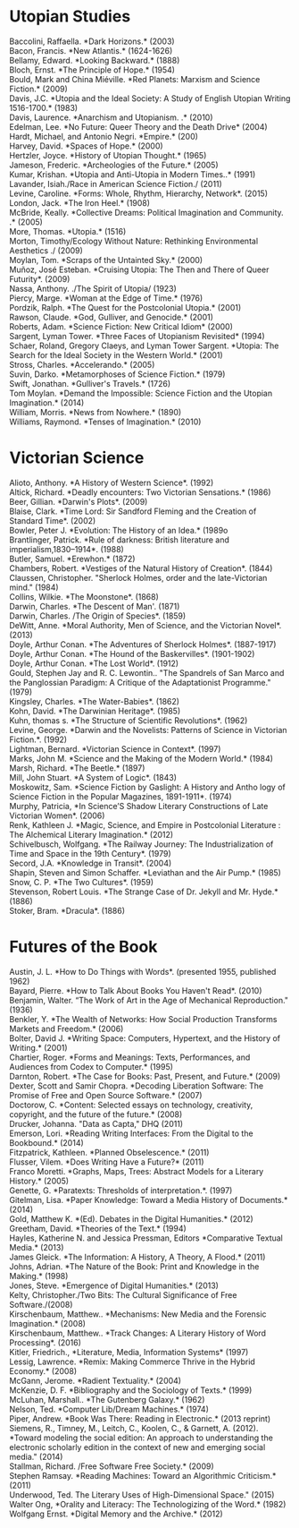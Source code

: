 # Utopian Studies

<p class="verse">
Baccolini, Raffaella. *Dark Horizons.* (2003)<br  />
Bacon, Francis. *New Atlantis.* (1624-1626)<br  />
Bellamy, Edward. *Looking Backward.* (1888)<br  />
Bloch, Ernst. *The Principle of Hope.* (1954)<br  />
Bould, Mark and China Miéville. *Red Planets: Marxism and Science Fiction.* (2009)<br  />
Davis, J.C. *Utopia and the Ideal Society: A Study of English Utopian Writing 1516-1700.* (1983)<br  />
Davis, Laurence. *Anarchism and Utopianism. .* (2010)<br  />
Edelman, Lee. *No Future: Queer Theory and the Death Drive* (2004)<br  />
Hardt, Michael, and Antonio Negri. *Empire.* (200)<br  />
Harvey, David. *Spaces of Hope.* (2000)<br  />
Hertzler, Joyce. *History of Utopian Thought.* (1965)<br  />
Jameson, Frederic. *Archeologies of the Future.* (2005)<br  />
Kumar, Krishan. *Utopia and Anti-Utopia in Modern Times..* (1991)<br  />
Lavander, Isiah./Race in American Science Fiction./ (2011)<br  />
Levine, Caroline. *Forms: Whole, Rhythm, Hierarchy, Network*. (2015)<br  />
London, Jack. *The Iron Heel.* (1908)<br  />
McBride, Keally. *Collective Dreams: Political Imagination and Community. .* (2005)<br  />
More, Thomas. *Utopia.* (1516)<br  />
Morton, Timothy/Ecology Without Nature: Rethinking Environmental Aesthetics ./ (2009)<br  />
Moylan, Tom. *Scraps of the Untainted Sky.* (2000)<br  />
Muñoz, José Esteban. *Cruising Utopia: The Then and There of Queer Futurity*. (2009)<br  />
Nassa, Anthony. ./The Spirit of Utopia/ (1923)<br  />
Piercy, Marge. *Woman at the Edge of Time.* (1976)<br  />
Pordzik, Ralph. *The Quest for the Postcolonial Utopia.* (2001)<br  />
Rawson, Claude. *God, Gulliver, and Genocide.* (2001)<br  />
Roberts, Adam. *Science Fiction: New Critical Idiom* (2000)<br  />
Sargent, Lyman Tower. *Three Faces of Utopianism Revisited* (1994)<br  />
Schaer, Roland, Gregory Claeys, and Lyman Tower Sargent. *Utopia: The Search for the Ideal Society in the Western World.*  (2001)<br  />
Stross, Charles. *Accelerando.* (2005)<br  />
Suvin, Darko. *Metamorphoses of Science Fiction.* (1979)<br  />
Swift, Jonathan. *Gulliver's Travels.* (1726)<br  />
Tom Moylan. *Demand the Impossible: Science Fiction and the Utopian Imagination.* (2014)<br  />
William, Morris. *News from Nowhere.* (1890)<br  />
Williams, Raymond. *Tenses of Imagination.* (2010)<br  />
</p>

# Victorian Science

<p class="verse">
Alioto, Anthony. *A History of Western Science*. (1992)<br  />
Altick, Richard. *Deadly encounters: Two Victorian Sensations.* (1986)<br  />
Beer, Gillian. *Darwin's Plots*. (2009)<br  />
Blaise, Clark. *Time Lord: Sir Sandford Fleming and the Creation of Standard Time*. (2002)<br  />
Bowler, Peter J. *Evolution: The History of an Idea.* (1989o<br  />
Brantlinger, Patrick. *Rule of darkness: British literature and imperialism,1830–1914*. (1988)<br  />
Butler, Samuel. *Erewhon.* (1872)<br  />
Chambers, Robert. *Vestiges of the Natural History of Creation*. (1844)<br  />
Claussen, Christopher. "Sherlock Holmes, order and the late-Victorian mind." (1984)<br  />
Collins, Wilkie. *The Moonstone*. (1868)<br  />
Darwin, Charles. *The Descent of Man'. (1871)<br  />
Darwin, Charles. /The Origin of Species*. (1859)<br  />
DeWitt, Anne. *Moral Authority, Men of Science, and the Victorian Novel*. (2013)<br  />
Doyle, Arthur Conan. *The Adventures of Sherlock Holmes*. (1887-1917)<br  />
Doyle, Arthur Conan. *The Hound of the Baskervilles*. (1901-1902)<br  />
Doyle, Arthur Conan. *The Lost World*. (1912)<br  />
Gould, Stephen Jay and R. C. Lewontin.. "The Spandrels of San Marco and the Panglossian Paradigm: A Critique of the Adaptationist Programme." (1979)<br  />
Kingsley, Charles. *The Water-Babies*. (1862)<br  />
Kohn, David. *The Darwinian Heritage*. (1985)<br  />
Kuhn, thomas s. *The Structure of Scientific Revolutions*. (1962)<br  />
Levine, George. *Darwin and the Novelists: Patterns of Science in Victorian Fiction.*. (1992)<br  />
Lightman, Bernard. *Victorian Science in Context*. (1997)<br  />
Marks, John M. *Science and the Making of the Modern World.* (1984)<br  />
Marsh, Richard. *The Beetle.* (1897)<br  />
Mill, John Stuart. *A System of Logic*. (1843)<br  />
Moskowitz, Sam. *Science Fiction by Gaslight: A History and Antho logy of Science Fiction in the Popular Magazines, 1891-1911*. (1974)<br  />
Murphy, Patricia, *In Science’S Shadow Literary Constructions of Late Victorian Women*. (2006)<br  />
Renk, Kathleen J. *Magic, Science, and Empire in Postcolonial Literature : The Alchemical Literary Imagination.* (2012)<br  />
Schivelbusch, Wolfgang. *The Railway Journey: The Industrialization of Time and Space in the 19th Century*. (1979)<br  />
Secord, J.A. *Knowledge in Transit*. (2004)<br  />
Shapin, Steven and Simon Schaffer. *Leviathan and the Air Pump.* (1985)<br  />
Snow, C. P. *The Two Cultures*. (1959)<br  />
Stevenson, Robert Louis. *The Strange Case of Dr. Jekyll and Mr. Hyde.* (1886)<br  />
Stoker, Bram. *Dracula*. (1886)<br  />
</p>

# Futures of the Book

<p class="verse">
Austin,  J. L. *How to Do Things with Words*. (presented 1955, published 1962)<br  />
Bayard, Pierre. *How to Talk About Books You Haven't Read*. (2010)<br  />
Benjamin, Walter. “The Work of Art in the Age of Mechanical Reproduction." (1936)<br  />
Benkler, Y. *The Wealth of Networks: How Social Production Transforms Markets and Freedom.* (2006)<br  />
Bolter, David J. *Writing Space: Computers, Hypertext, and the History of Writing.* (2001)<br  />
Chartier, Roger. *Forms and Meanings: Texts, Performances, and Audiences from Codex to Computer.* (1995)<br  />
Darnton, Robert. *The Case for Books: Past, Present, and Future.* (2009)<br  />
Dexter, Scott and Samir Chopra.  *Decoding Liberation Software: The Promise of Free and Open Source Software.* (2007)<br  />
Doctorow, C. *Content: Selected essays on technology, creativity, copyright, and the future of the future.* (2008)<br  />
Drucker, Johanna. "Data as Capta," DHQ (2011)<br  />
Emerson, Lori. *Reading Writing Interfaces: From the Digital to the Bookbound.* (2014)<br  />
Fitzpatrick, Kathleen. *Planned Obselescence.* (2011)<br  />
Flusser, Vilem. *Does Writing Have a Future?* (2011)<br  />
Franco Moretti. *Graphs, Maps, Trees: Abstract Models for a Literary History.* (2005)<br  />
Genette, G. *Paratexts: Thresholds of interpretation.*. (1997)<br  />
Gitelman, Lisa. *Paper Knowledge: Toward a Media History of Documents.* (2014)<br  />
Gold, Matthew K. *(Ed). Debates in the Digital Humanities.* (2012)<br  />
Greetham, David. *Theories of the Text.* (1994)<br  />
Hayles, Katherine N. and Jessica Pressman, Editors *Comparative Textual Media.* (2013)<br  />
James Gleick. *The Information: A History, A Theory, A Flood.* (2011)<br  />
Johns, Adrian. *The Nature of the Book: Print and Knowledge in the Making.* (1998)<br  />
Jones, Steve. *Emergence of Digital Humanities.* (2013)<br  />
Kelty, Christopher./Two Bits: The Cultural Significance of Free Software./(2008)<br  />
Kirschenbaum, Matthew.. *Mechanisms: New Media and the Forensic Imagination.* (2008)<br  />
Kirschenbaum, Matthew.. *Track Changes: A Literary History of Word Processing*. (2016)<br  />
Kitler, Friedrich., *Literature, Media, Information Systems* (1997)<br  />
Lessig, Lawrence. *Remix: Making Commerce Thrive in the Hybrid Economy.* (2008)<br  />
McGann, Jerome. *Radient Textuality.* (2004)<br  />
McKenzie, D. F. *Bibliography and the Sociology of Texts.* (1999)<br  />
McLuhan, Marshall.. *The Gutenberg Galaxy.* (1962)<br  />
Nelson, Ted. *Computer Lib/Dream Machines.* (1974)<br  />
Piper, Andrew. *Book Was There: Reading in Electronic.* (2013 reprint)<br  />
Siemens, R., Timney, M., Leitch, C., Koolen, C., & Garnett, A. (2012). *Toward modeling the social edition: An approach to understanding the electronic scholarly edition in the context of new and emerging social media." (2014)<br  />
Stallman, Richard. /Free Software Free Society.* (2009)<br  />
Stephen Ramsay. *Reading Machines: Toward an Algorithmic Criticism.* (2011)<br  />
Underwood, Ted. The Literary Uses of High-Dimensional Space." (2015)<br  />
Walter Ong, *Orality and Literacy: The Technologizing of the Word.* (1982)<br  />
Wolfgang Ernst. *Digital Memory and the Archive.* (2012)<br  />
</p>
